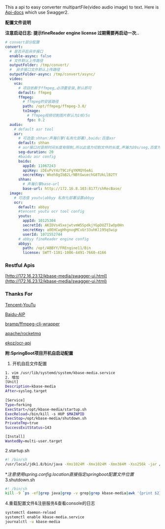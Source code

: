 This a api to easy converter multipartFile(video audio image) to text.
Here is [Api-docs](http://172.16.23.12/kbase-media/swagger-ui.html#) which use Swagger2.

**配置文件说明**

**注意启动日志: 提示fineReader engine license 过期需要再启动一次..**

``` yaml
# convert部分配置
convert:
  # 是否开启异步接口
  enable-async: false
  # 文件默认上传路径
  outputFolder: /tmp/convert/
  #  异步接口文件默认上传路径
  outputFolder-async: /tmp/convert/async/
  video:
    vca:
	  # 项目依赖于ffmpeg,必须要安装,默认即可
      default: ffmpeg
      ffmpeg:
        # ffmpeg的安装路径
        path: /opt/ffmpeg/ffmpeg-3.0/
        toImage:
          # ffmpeg视频切割图片默认为1帧/5s
          fps: 0.2                                           
  audio:
    # default asr tool
    asr:
	  # 可选值:shhan:声瀚引擎(私有化部署),baidu:百度asr
      default: shhan
      # asr接口对音频时间长度有限制,所以此值为切割文件的长度,声瀚为20s/seg,百度为60s/seg 
      seg-duration: 20 
      #baidu asr config 
      baidu:
        appId: 11067243
        apiKey: iDEvPvY4zT9CzFgYKMQY6eAi
        secretKey: Wkeh8gIbB2LrNBtGwuechG8TUkLlB2TY
      shhan:
	    # 声瀚引擎base-url
        base-url: http://172.16.8.103:8177/shRecBase/
  image:
    # 可选值 youtu|abbyy 私有化部署设置abbyy
    ocr:
      default: abbyy
      #tencent youtu ocr tool config
      youtu:
        appId: 10125304
        secretId: AKIDVs45xejwtvmW5SpdkjYGpDUZTIwOp0Hn
        secretKey: a0EHCwgHhgnogMCvUr33uhKl195qSwip
        userId: 1071552744
      # abbyy fineReader engine config
      abbyy:
        path: /opt/ABBYY/FREngine11/Bin
        license: SWTT-1101-1006-4491-7660-4166
```
### Restful Apis
[http://172.16.23.12/kbase-media/swagger-ui.html](http://172.16.23.12/kbase-media/swagger-ui.html)

### Thanks For
[Tencent-YouTu](https://github.com/Tencent-YouTu/java_sdk)

[Baidu-AIP](https://ai.baidu.com/docs#/ASR-Online-Java-SDK/top)

[bramp/ffmpeg-cli-wrapper](https://github.com/bramp/ffmpeg-cli-wrapper)

[apache/rocketmq](https://github.com/apache/rocketmq)

[ekoz/ocr-api](https://github.com/ekoz/ocr-api)



**附:SpringBoot项目开机自启动配置**

1. 开机自启文件配置
``` bash
1. vim /usr/lib/systemd/system/kbase-media.service
2. 增加
[Unit]
Description=kbase-media
After=syslog.target
	   
[Service]
Type=forking
ExecStart=/opt/kbase-media/startup.sh
ExecReload=/bin/kill -s HUP $MAINPID
ExecStop=/opt/kbase-media/shutdown.sh
PrivateTmp=true
SuccessExitStatus=143

[Install]
WantedBy=multi-user.target
```
2.startup.sh
``` bash
#! /bin/sh
/usr/local/jdk1.8/bin/java -Xms1024M -Xmx1024M -Xmn384M -Xss256k -jar /opt/kbase-media/kbase-media-1.0-SNAPSHOT.jar --spring.config.location=/opt/kbase-media/application.yml > /opt/kbase-media/logs/stdout.log &
```
**注意使用spring.config.location直接指定springboot配置文件位置*
3.shutdown.sh
``` bash
#! /bin/sh
kill -9 `ps -ef|grep java|grep -v grep|grep kbase-media|awk '{print $2}'`
```
4.重载配置文件&注册服务&查看console的日志
``` bash
systemctl daemon-reload
systemctl enable kbase-media.service
journalctl -u kbase-media
```